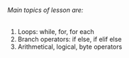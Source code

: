 ###### Main topics of lesson are:
1. Loops: while, for, for each
2. Branch operators: if else, if elif else
3. Arithmetical, logical, byte operators